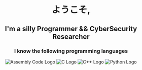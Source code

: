 <h1 align="center">ようこそ,</h1>
<h2 align="center">I'm a silly Programmer && CyberSecurity Researcher</h2>

<h3 align="center">I know the following programming languages </h3>

<p align="center">
  <img src="https://img.shields.io/badge/Assembly-000000?style=for-the-badge&logo=assembly&logoColor=white" alt="Assembly Code Logo"/>
  <img src="https://img.shields.io/badge/C-00599C?style=for-the-badge&logo=c&logoColor=white" alt="C Logo"/>
  <img src="https://img.shields.io/badge/C++-00599C?style=for-the-badge&logo=c%2B%2B&logoColor=white" alt="C++ Logo"/>
  <img src="https://img.shields.io/badge/Python-3776AB?style=for-the-badge&logo=python&logoColor=white" alt="Python Logo"/>
</p>
